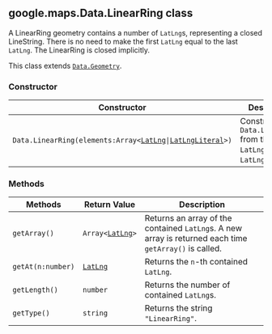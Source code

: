 <h2 id="Data.LinearRing">
google.maps.Data.LinearRing
class
</h2><p>A LinearRing geometry contains a number of <code>LatLng</code>s, representing a closed LineString. There is no need to make the first <code>LatLng</code> equal to the last <code>LatLng</code>. The LinearRing is closed implicitly.</p><p>This class extends
<code><a href="https://github.com/amenadiel/google-maps-documentation/blob/master/docs/google.maps.Data.Geometry.md">Data.Geometry</a></code>.
</p><h3 id="devsite_header_42">Constructor</h3><table summary="class Data.LinearRing - Constructor" width="100%">
<thead>
<tr><th>Constructor</th>
<th>Description</th>
</tr></thead>
<tbody>
<tr>
<td><code>Data.LinearRing(elements:Array&lt;<a href="https://github.com/amenadiel/google-maps-documentation/blob/master/docs/google.maps.LatLng.md">LatLng</a>|<a href="https://github.com/amenadiel/google-maps-documentation/blob/master/docs/google.maps.LatLngLiteral.md">LatLngLiteral</a>&gt;)</code></td>
<td>Constructs a <code>Data.LinearRing</code> from the given <code>LatLng</code>s or <code>LatLngLiteral</code>s.</td>
</tr>
</tbody>
</table><h3 id="devsite_header_43">Methods</h3><table summary="class Data.LinearRing - Methods" width="100%">
<thead>
<tr><th>Methods</th>
<th>Return Value</th>
<th>Description</th>
</tr></thead>
<tbody>
<tr>
<td><code>getArray()</code></td>
<td><code>Array&lt;<a href="https://github.com/amenadiel/google-maps-documentation/blob/master/docs/google.maps.LatLng.md">LatLng</a>&gt;</code></td>
<td>Returns an array of the contained <code>LatLng</code>s. A new array is returned each time <code>getArray()</code> is called.</td>
</tr>
<tr>
<td><code>getAt(n:number)</code></td>
<td><code><a href="https://github.com/amenadiel/google-maps-documentation/blob/master/docs/google.maps.LatLng.md">LatLng</a></code></td>
<td>Returns the <code>n</code>-th contained <code>LatLng</code>.</td>
</tr>
<tr>
<td><code>getLength()</code></td>
<td><code>number</code></td>
<td>Returns the number of contained <code>LatLng</code>s.</td>
</tr>
<tr>
<td><code>getType()</code></td>
<td><code>string</code></td>
<td>Returns the string <code>"LinearRing"</code>.</td>
</tr>
</tbody>
</table>